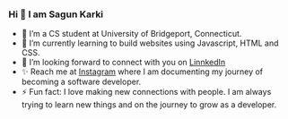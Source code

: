 ### Hi 👋 I am Sagun Karki
- 🔭 I’m a CS student at University of Bridgeport, Connecticut.
- 🌱 I’m currently learning to build websites using Javascript, HTML and CSS.
- 👯 I’m looking forward to connect with you on [LinnkedIn](https://www.linkedin.com/in/sagun-karki-12438b133/)
- ✨ Reach me at [Instagram](https://www.instagram.com/sagun_codes/) where I am documenting my journey of becoming a software developer.
- ⚡ Fun fact: I love making new connections with people. I am always trying to learn new things and on the journey to grow as a developer.


<!--
**Sagkarki/sagkarki** is a ✨ _special_ ✨ repository because its `README.md` (this file) appears on your GitHub profile.



